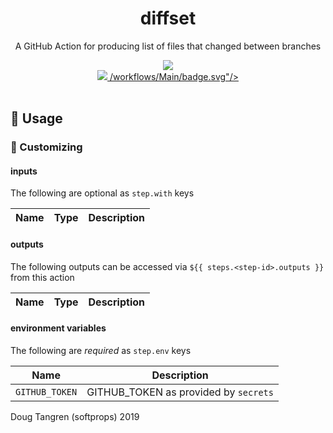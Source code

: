 <h1 align="center">
  diffset
</h1>

<p align="center">
   A GitHub Action for producing list of files that changed between branches
</p>

<div align="center">
  <img src="demo.png"/>
</div>

<div align="center">
  <a href="https://github.com/softprops/diffsete/actions">
		<img src="https://github.com/softprops/  <a href="https://github.com/softprops/diffsete/actions">
/workflows/Main/badge.svg"/>
	</a>
</div>


<br />

## 🤸 Usage


### 💅 Customizing

#### inputs

The following are optional as `step.with` keys

| Name        | Type    | Description                                                     |
|-------------|---------|-----------------------------------------------------------------|


#### outputs

The following outputs can be accessed via `${{ steps.<step-id>.outputs }}` from this action

| Name        | Type    | Description                                                     |
|-------------|---------|-----------------------------------------------------------------|


#### environment variables

The following are *required* as `step.env` keys

| Name           | Description                          |
|----------------|--------------------------------------|
| `GITHUB_TOKEN` | GITHUB_TOKEN as provided by `secrets`|

Doug Tangren (softprops) 2019
